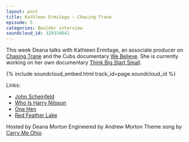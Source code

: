 ```yaml
---
layout: post
title: Kathleen Ermitage – Chasing Trane
episode: 5
categories: Boulder interview
soundcloud_id: 329334041
---
```


This week Deana talks with Kathleen Ermitage, an associate producer on [Chasing Trane](http://www.coltranefilm.com) and the Cubs documentary [We Believe](http://www.imdb.com/title/tt1266118). She is currently working on her own documentary [Think Big Start Small](http://www.documentary.org/film/think-big-start-small).

{% include soundcloud_embed.html track_id=page.soundcloud_id %}

Links:

* [John Scheinfeld](http://www.imdb.com/name/nm0770643/)
* [Who Is Harry Nilsson](http://www.imdb.com/title/tt0756727/)
* [One Hen](http://www.onehen.org)
* [Red Feather Lake](https://en.wikipedia.org/wiki/Red_Feather_Lakes%2C_Colorado)


Hosted by Deana Morton
Engineered by Andrew Morton
Theme song by [Carry Me Ohio](https://www.carrymeohio.com)
